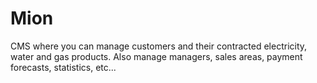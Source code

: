 # Mion
 CMS where you can manage customers and their contracted electricity, water and gas products. Also manage managers, sales areas, payment forecasts, statistics, etc...

